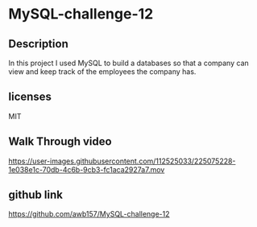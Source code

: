# MySQL-challenge-12

## Description

In this project I used MySQL to build a databases so that a company can view and keep track of the employees the company has.

## licenses 

MIT

## Walk Through video



https://user-images.githubusercontent.com/112525033/225075228-1e038e1c-70db-4c6b-9cb3-fc1aca2927a7.mov


## github link

https://github.com/awb157/MySQL-challenge-12
